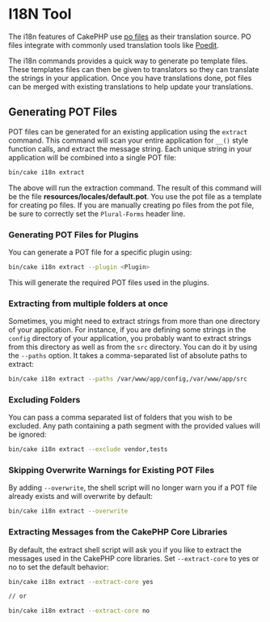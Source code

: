 # I18N Tool

The i18n features of CakePHP use [po files](https://en.wikipedia.org/wiki/GNU_gettext)
as their translation source. PO files integrate with commonly used translation tools
like [Poedit](https://www.poedit.net/).

The i18n commands provides a quick way to generate po template files.
These templates files can then be given to translators so they can translate the
strings in your application. Once you have translations done, pot files can be
merged with existing translations to help update your translations.

## Generating POT Files

POT files can be generated for an existing application using the `extract`
command. This command will scan your entire application for `__()` style
function calls, and extract the message string. Each unique string in your
application will be combined into a single POT file:

``` bash
bin/cake i18n extract
```

The above will run the extraction command. The result of this command will be the
file **resources/locales/default.pot**. You use the pot file as a template for creating
po files. If you are manually creating po files from the pot file, be sure to
correctly set the `Plural-Forms` header line.

### Generating POT Files for Plugins

You can generate a POT file for a specific plugin using:

``` bash
bin/cake i18n extract --plugin <Plugin>
```

This will generate the required POT files used in the plugins.

### Extracting from multiple folders at once

Sometimes, you might need to extract strings from more than one directory of
your application. For instance, if you are defining some strings in the
`config` directory of your application, you probably want to extract strings
from this directory as well as from the `src` directory. You can do it by
using the `--paths` option. It takes a comma-separated list of absolute paths
to extract:

``` bash
bin/cake i18n extract --paths /var/www/app/config,/var/www/app/src
```

### Excluding Folders

You can pass a comma separated list of folders that you wish to be excluded.
Any path containing a path segment with the provided values will be ignored:

``` bash
bin/cake i18n extract --exclude vendor,tests
```

### Skipping Overwrite Warnings for Existing POT Files

By adding `--overwrite`, the shell script will no longer warn you if a POT
file already exists and will overwrite by default:

``` bash
bin/cake i18n extract --overwrite
```

### Extracting Messages from the CakePHP Core Libraries

By default, the extract shell script will ask you if you like to extract
the messages used in the CakePHP core libraries. Set `--extract-core` to yes
or no to set the default behavior:

``` bash
bin/cake i18n extract --extract-core yes

// or

bin/cake i18n extract --extract-core no
```
